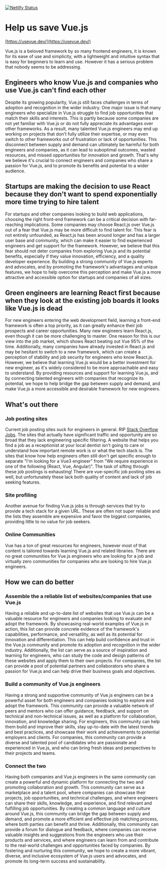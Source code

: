 [![Netlify Status](https://api.netlify.com/api/v1/badges/95aed788-9ebe-4f0a-8a09-c89f8d7209eb/deploy-status)](https://app.netlify.com/sites/startling-marzipan-66e8b8/deploys)

# Help us save Vue.js

[https://usevue.dev/](https://usevue.dev/)

Vue.js is a beloved framework by so many frontend engineers, it is known for its ease of use and simplicity, with a lightweight and intuitive syntax that is easy for beginners to learn and use. However it has a serious problem that nobody seems to be addressing.

## Engineers who know Vue.js and companies who use Vue.js can't find each other

Despite its growing popularity, Vue.js still faces challenges in terms of adoption and recognition in the wider industry. One major issue is that many engineers who specialize in Vue.js struggle to find job opportunities that match their skills and interests. This is partly because some companies are not yet familiar with Vue.js or do not fully appreciate its advantages over other frameworks. As a result, many talented Vue.js engineers may end up working on projects that don't fully utilize their expertise, or may even switch to other frameworks out of frustration or lack of opportunities. This disconnect between supply and demand can ultimately be harmful for both engineers and companies, as it can lead to suboptimal outcomes, wasted resources, and missed opportunities for innovation and growth. That's why we believe it's crucial to connect engineers and companies who share a passion for Vue.js, and to promote its benefits and potential to a wider audience.

## Startups are making the decision to use React because they don't want to spend exponentially more time trying to hire talent

For startups and other companies looking to build web applications, choosing the right front-end framework can be a critical decision with far-reaching implications. Some companies may choose React.js over Vue.js out of a fear that Vue.js may be more difficult to find talent for. This fear is not entirely unfounded, as React.js has been around longer and has a larger user base and community, which can make it easier to find experienced engineers and get support for the framework. However, we believe that this fear should not deter companies from exploring Vue.js and its potential benefits, especially if they value innovation, efficiency, and a quality developer experience. By building a strong community of Vue.js experts and advocates, and by promoting the framework's advantages and unique features, we hope to help overcome this perception and make Vue.js a more attractive and accessible option for startups and companies of all sizes.

## Green engineers are learning React first because when they look at the existing job boards it looks like Vue.js is dead

For new engineers entering the web development field, learning a front-end framework is often a top priority, as it can greatly enhance their job prospects and career opportunities. Many new engineers learn React.js, even though it can be more challenging to master. One reason for this is our view into the job market, which shows React beating out Vue 95% of the time. Additionally, many companies have already invested in React.js and may be hesitant to switch to a new framework, which can create a perception of stability and job security for engineers who know React.js. However, we believe that learning Vue.js would be a better investment for new engineer, as it's widely considered to be more approachable and easy to understand. By providing resources and support for learning Vue.js, and by connecting talented engineers with companies that recognize its potential, we hope to help bridge the gap between supply and demand, and make Vue.js a more accessible and desirable framework for new engineers.

## What's out there

### Job posting sites

Current job posting sites suck for engineers in general. RIP [Stack Overflow Jobs](https://stackoverflow.com/jobs/developer-jobs-using-vuejs). The sites that actually have significant traffic and opportunity are so broad that they lack engineering specific filtering. A website that helps you find a job as a receptionist at your local dentist isn't going to care or understand how important remote work is or what the tech stack is. The sites that know how help engineers often still don't get specific enough to separate "I'm looking for a Vue3 engineer" from "We require experience in one of the following (React, Vue, Angular)". The task of sifting through these job postings is exhausting! There are vue-specific job posting sites as well, but unfortunately these lack both quality of content and lack of job seeking features.

### Site profiling

Another avenue for finding Vue.js jobs is through services that try to provide a tech stack for a given URL. These are often not super reliable and the lists they assemble are expensive and favor the biggest companies, providing little to no value for job seekers.

### Online Communities

Vue has a ton of great resources for engineers, however most of that content is tailored towards learning Vue.js and related libraries. There are no great communities for Vue.js engineers who are looking for a job and virtually zero communities for companies who are looking to hire Vue.js engineers.

## How we can do better

### Assemble the a reliable list of websites/companies that use Vue.js

Having a reliable and up-to-date list of websites that use Vue.js can be a valuable resource for engineers and companies looking to evaluate and adopt the framework. By showcasing real-world examples of Vue.js in action, this list can provide concrete evidence of the framework's capabilities, performance, and versatility, as well as its potential for innovation and differentiation. This can help build confidence and trust in the Vue.js community and promote its adoption and recognition in the wider industry. Additionally, the list can serve as a source of inspiration and learning for engineers, who can study the code and design patterns of these websites and apply them to their own projects. For companies, the list can provide a pool of potential partners and collaborators who share a passion for Vue.js and can help drive their business goals and objectives.

### Build a community of Vue.js engineers

Having a strong and supportive community of Vue.js engineers can be a powerful asset for both engineers and companies looking to explore and adopt the framework. This community can provide a valuable network of peers and mentors who can offer guidance, feedback, and support on technical and non-technical issues, as well as a platform for collaboration, innovation, and knowledge sharing. For engineers, this community can help them build and improve their skills, stay up-to-date with the latest trends and best practices, and showcase their work and achievements to potential employers and clients. For companies, this community can provide a diverse and talented pool of candidates who are passionate and experienced in Vue.js, and who can bring fresh ideas and perspectives to their projects and teams.

### Connect the two

Having both companies and Vue.js engineers in the same community can create a powerful and dynamic platform for connecting the two and promoting collaboration and growth. This community can serve as a marketplace and a talent pool, where companies can showcase their projects, job opportunities, and technical challenges, and where engineers can share their skills, knowledge, and experience, and find relevant and fulfilling job opportunities. By creating a common language and culture around Vue.js, this community can bridge the gap between supply and demand, and promote a more efficient and effective job matching process, where both parties can benefit and thrive. Additionally, this community can provide a forum for dialogue and feedback, where companies can receive valuable insights and suggestions from the engineers who use their products and services, and where engineers can learn from and contribute to the real-world challenges and opportunities faced by companies. By fostering and nurturing this community, we hope to create a more vibrant, diverse, and inclusive ecosystem of Vue.js users and advocates, and promote its long-term success and sustainability.
